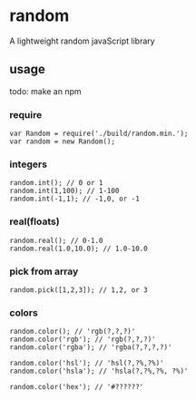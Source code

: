 # random
A lightweight random javaScript library

## usage
todo: make an npm
### require
```
var Random = require('./build/random.min.');
var random = new Random();
```

### integers
```
random.int(); // 0 or 1
random.int(1,100); // 1-100
random.int(-1,1); // -1,0, or -1
```

### real(floats)
```
random.real(); // 0-1.0
random.real(1.0,10.0); // 1.0-10.0
```

### pick from array
```
random.pick([1,2,3]); // 1,2, or 3
```

### colors
```
random.color(); // 'rgb(?,?,?)'
random.color('rgb'); // 'rgb(?,?,?)'
random.color('rgba'); // 'rgba(?,?,?,?)'

random.color('hsl'); // 'hsl(?,?%,?%)'
random.color('hsla'); // 'hsla(?,?%,?%, ?%)'

random.color('hex'); // '#??????'
```
